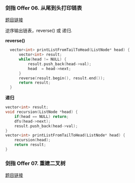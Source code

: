 ### 剑指 Offer 06. 从尾到头打印链表

[题目链接](https://leetcode-cn.com/problems/cong-wei-dao-tou-da-yin-lian-biao-lcof/)

逆序输出链表，reverse() 或 递归.

**reverse()**
```C++
  vector<int> printListFromTailToHead(ListNode* head) {
      vector<int> result;
      while(head != NULL) {
          result.push_back(head->val);
          head  = head->next;
      }
      reverse(result.begin(), result.end());
      return result;
  }
```
**递归**
```C++
vector<int> result;
void recursion(ListNode *head) {
    if(head == NULL) return;
    dfs(head->next);
    result.push_back(head->val);
}
vector<int> printListFromTailToHead(ListNode* head) {
    recursion(head);
    return result;
}
```

### 剑指 Offer 07. 重建二叉树

[题目链接](https://leetcode-cn.com/problems/zhong-jian-er-cha-shu-lcof/)

